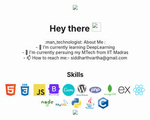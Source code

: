 
<div align="center">
  <img src="https://media.giphy.com/media/M9gbBd9nbDrOTu1Mqx/giphy.gif" width="100"/>
  <h1>
  Hey there
  <img src="https://media.giphy.com/media/hvRJCLFzcasrR4ia7z/giphy.gif" height="30" width="30"/>
</h1>
  <div align="center">
    :man_technologist: About Me :<br>
    - 🌱 I’m currently learning DeepLearning<br>
    - 🏫 I'm currently persuing my MTech from IIT Madras<br>
    - 📫 How to reach me:- siddharthvartha@gmail.com<br>
  </div>
 <h2>Skills</h2>
  <div>
        <img src="https://github.com/devicons/devicon/blob/master/icons/html5/html5-original.svg" title="HTML" alt="HTML" width="40" height="40"/>&nbsp;
        <img src="https://github.com/devicons/devicon/blob/master/icons/css3/css3-plain-wordmark.svg" title="CSS" alt="CSS" width="40" height="40"/>&nbsp;
        <img src="https://github.com/devicons/devicon/blob/master/icons/javascript/javascript-original.svg" title="JavaScript" alt="JavaScript" width="40" height="40"/>&nbsp;
        <img src="https://github.com/devicons/devicon/blob/master/icons/bootstrap/bootstrap-plain-wordmark.svg" title="Bootstrap" alt="Material UI" width="40" height="40"/>&nbsp;
        <img src="https://github.com/devicons/devicon/blob/master/icons/canva/canva-original.svg" title="Canva" alt="Canva" width="40" height="40"/>
        <img src="https://github.com/devicons/devicon/blob/master/icons/wordpress/wordpress-original.svg" title="Wordpress" alt="Wordpress" width="40" height="40"/>
        <img src="https://github.com/devicons/devicon/blob/master/icons/php/php-plain.svg" title="php" alt="php " width="40" height="40"/>&nbsp;
        <img src="https://github.com/devicons/devicon/blob/master/icons/mongodb/mongodb-plain-wordmark.svg" title="mongoDB" alt="MongoDB " width="40" height="40"/>&nbsp;
        <img src="https://github.com/devicons/devicon/blob/master/icons/express/express-original.svg" title="ExpressJs" alt="ExpressJs" width="40" height="40"/>&nbsp;
        <img src="https://github.com/devicons/devicon/blob/master/icons/react/react-original.svg" title="ResctJS"  alt="ResctJS" width="40" height="40"/>&nbsp;
        <img src="https://github.com/devicons/devicon/blob/master/icons/nodejs/nodejs-plain-wordmark.svg" title="NodeJs" alt="NodeJs" width="40" height="40"/>&nbsp;
        <img src="https://github.com/devicons/devicon/blob/master/icons/mysql/mysql-original-wordmark.svg" title="MySQL"  alt="MySQL" width="40" height="40"/>&nbsp;
        <img src="https://github.com/devicons/devicon/blob/master/icons/python/python-original.svg" title="Python" alt="Python" width="40" height="40"/>
          <img src="https://github.com/devicons/devicon/blob/master/icons/java/java-original.svg" title="Java" alt="Java" width="40" height="40"/>
          <img src="https://github.com/devicons/devicon/blob/master/icons/c/c-original.svg" title="C" alt="C" width="40" height="40"/>
</div>
  <img src="https://github-readme-stats.vercel.app/api?username=SiddharthVartha&show_icons=true&theme=dark"/>
</div>
